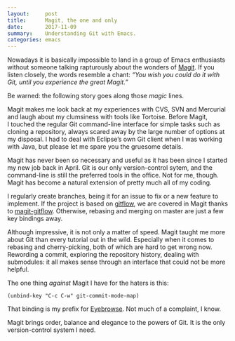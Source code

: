 ```yaml
---
layout:     post
title:      Magit, the one and only
date:       2017-11-09
summary:    Understanding Git with Emacs.
categories: emacs
---
```


Nowadays it is basically impossible to land in a group of Emacs enthusiasts
without someone talking rapturously about the wonders of
[Magit](https://github.com/magit/magit). If you listen closely, the words
resemble a chant: *“You wish you could do it with Git, until you experience the
great Magit.”*

Be warned: the following story goes along those *magic* lines.

Magit makes me look back at my experiences with CVS, SVN and Mercurial and laugh
about my clumsiness with tools like Tortoise. Before Magit, I touched the
regular Git command-line interface for simple tasks such as cloning a
repository, always scared away by the large number of options at my
disposal. I had to deal with Eclipse’s own Git client when I was working with
Java, but please let me spare you the gruesome details.

Magit has never been so necessary and useful as it has been since I started my
new job back in April. Git is our only version-control sytem, and the
command-line is still the preferred tools in the office. Not for me,
though. Magit has become a natural extension of pretty much all of my coding.

I regularly create branches, being it for an issue to fix or a new feature to
implement. If the project is based on
[gitflow](http://nvie.com/posts/a-successful-git-branching-model/), we are
covered in Magit thanks to
[magit-gitflow](https://github.com/jtatarik/magit-gitflow). Otherwise, rebasing
and merging on master are just a few key bindings away.

Although impressive, it is not only a matter of speed. Magit taught me more
about Git than every tutorial out in the wild. Especially when it comes to
rebasing and cherry-picking, both of which are hard to get wrong now. Rewording
a commit, exploring the repository history, dealing with submodules: it all
makes sense through an interface that could not be more helpful.

The one thing *against* Magit I have for the haters is this:

``` emacs-lisp
(unbind-key "C-c C-w" git-commit-mode-map)
```

That binding is my prefix for
[Eyebrowse](https://manuel-uberti.github.io/emacs/2017/08/06/eyebrowse/). Not
much of a complaint, I know.

Magit brings order, balance and elegance to the powers of Git. It is the only
version-control system I need.
